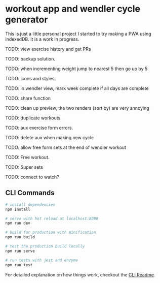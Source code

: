 # workout app and wendler cycle generator

This is just a little personal project I started to try making a PWA using indexedDB. It is a work in progress.

TODO: view exercise history and get PRs

TODO: backup solution.

TODO: when incrementing weight jump to nearest 5 then go up by 5

TODO: icons and styles.

TODO: in wendler view, mark week complete if all days are complete

TODO: share function

TODO: clean up preview, the two renders (sort by) are very annoying

TODO: duplicate workouts

TODO: aux exercise form errors.

TODO: delete aux when making new cycle

TODO: allow free form sets at the end of wendler workout

TODO: Free workout.

TODO: Super sets

TODO: connect to watch?

## CLI Commands

```bash
# install dependencies
npm install

# serve with hot reload at localhost:8080
npm run dev

# build for production with minification
npm run build

# test the production build locally
npm run serve

# run tests with jest and enzyme
npm run test
```

For detailed explanation on how things work, checkout the [CLI Readme](https://github.com/developit/preact-cli/blob/master/README.md).
